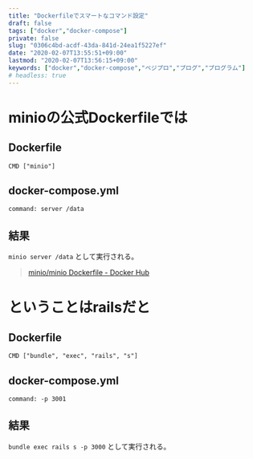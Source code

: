 ```yaml
---
title: "Dockerfileでスマートなコマンド設定"
draft: false
tags: ["docker","docker-compose"]
private: false
slug: "0306c4bd-acdf-43da-841d-24ea1f5227ef"
date: "2020-02-07T13:55:51+09:00"
lastmod: "2020-02-07T13:56:15+09:00"
keywords: ["docker","docker-compose","ベジプロ","プログ","プログラム"]
# headless: true
---
```


# minioの公式Dockerfileでは
## Dockerfile
`CMD ["minio"]`

## docker-compose.yml
`command: server /data`

## 結果
`minio server /data` として実行される。

> [minio/minio Dockerfile - Docker Hub](https://hub.docker.com/r/minio/minio/dockerfile)


# ということはrailsだと
## Dockerfile
`CMD ["bundle", "exec", "rails", "s"]`

## docker-compose.yml
`command: -p 3001`

## 結果
`bundle exec rails s -p 3000` として実行される。


